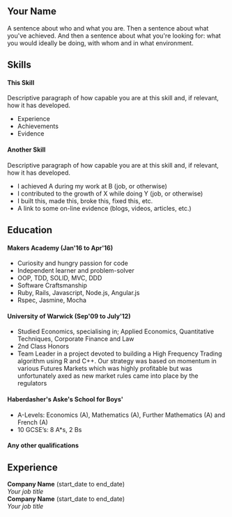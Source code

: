 ## Your Name

A sentence about who and what you are. Then a sentence about what you've achieved. And then a sentence about what you're looking for: what you would ideally be doing, with whom and in what environment.

## Skills

#### This Skill

Descriptive paragraph of how capable you are at this skill and, if relevant, how it has developed.

- Experience
- Achievements
- Evidence

#### Another Skill

Descriptive paragraph of how capable you are at this skill and, if relevant, how it has developed.

- I achieved A during my work at B (job, or otherwise)
- I contributed to the growth of X while doing Y (job, or otherwise)
- I built this, made this, broke this, fixed this, etc.
- A link to some on-line evidence (blogs, videos, articles, etc.)

## Education

#### Makers Academy (Jan'16 to Apr'16)

- Curiosity and hungry passion for code
- Independent learner and problem-solver
- OOP, TDD, SOLID, MVC, DDD
- Software Craftsmanship
- Ruby, Rails, Javascript, Node.js, Angular.js
- Rspec, Jasmine, Mocha

#### University of Warwick (Sep'09 to July'12)

- Studied Economics, specialising in; Applied Economics, Quantitative Techniques, Corporate Finance and Law
- 2nd Class Honors
- Team Leader in a project devoted to building a High Frequency Trading algorithm using R and C++. Our strategy was based on momentum in various Futures Markets which was highly profitable but was unfortunately axed as new market rules came into place by the regulators

#### Haberdasher's Aske's School for Boys'
- A-Levels: Economics (A), Mathematics (A), Further Mathematics (A) and French (A)
- 10 GCSE’s: 8 A*s, 2 Bs

#### Any other qualifications

## Experience

**Company Name** (start_date to end_date)    
*Your job title*  
**Company Name** (start_date to end_date)   
*Your job title*  
